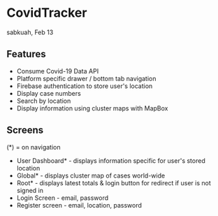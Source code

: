 # CovidTracker

sabkuah, Feb 13

## Features

- Consume Covid-19 Data API
- Platform specific drawer / bottom tab navigation
- Firebase authentication to store user's location
- Display case numbers
- Search by location
- Display information using cluster maps with MapBox

## Screens

(\*) = on navigation

- User Dashboard\* - displays information specific for user's stored location
- Global\* - displays cluster map of cases world-wide
- Root\* - displays latest totals & login button for redirect if user is not signed in
- Login Screen - email, password
- Register screen - email, location, password
